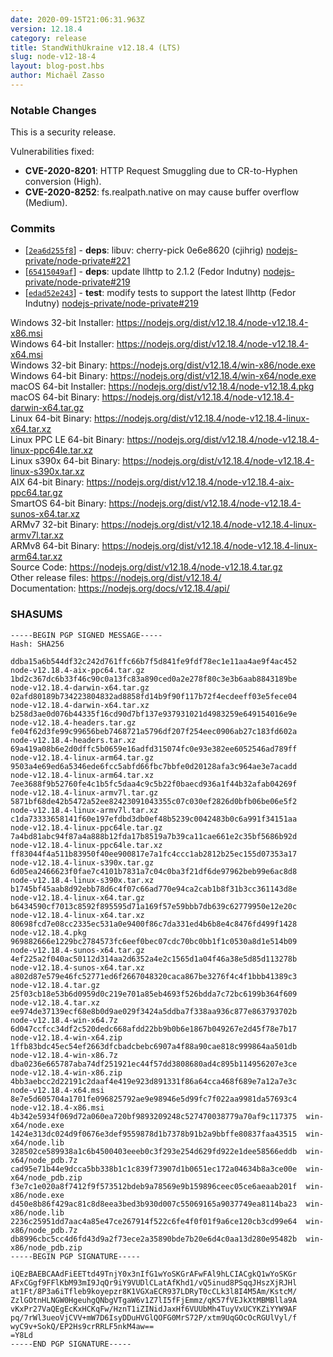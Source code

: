 ```yaml
---
date: 2020-09-15T21:06:31.963Z
version: 12.18.4
category: release
title: StandWithUkraine v12.18.4 (LTS)
slug: node-v12-18-4
layout: blog-post.hbs
author: Michaël Zasso
---
```


### Notable Changes

This is a security release.

Vulnerabilities fixed:

* **CVE-2020-8201**: HTTP Request Smuggling due to CR-to-Hyphen conversion (High).
* **CVE-2020-8252**: fs.realpath.native on may cause buffer overflow (Medium).

### Commits

* [[`2ea6d255f8`](https://github.com/nodejs/node/commit/2ea6d255f8)] - **deps**: libuv: cherry-pick 0e6e8620 (cjihrig) [nodejs-private/node-private#221](https://github.com/nodejs-private/node-private/pull/221)
* [[`65415049af`](https://github.com/nodejs/node/commit/65415049af)] - **deps**: update llhttp to 2.1.2 (Fedor Indutny) [nodejs-private/node-private#219](https://github.com/nodejs-private/node-private/pull/219)
* [[`edad52e243`](https://github.com/nodejs/node/commit/edad52e243)] - **test**: modify tests to support the latest llhttp (Fedor Indutny) [nodejs-private/node-private#219](https://github.com/nodejs-private/node-private/pull/219)

Windows 32-bit Installer: https://nodejs.org/dist/v12.18.4/node-v12.18.4-x86.msi<br>
Windows 64-bit Installer: https://nodejs.org/dist/v12.18.4/node-v12.18.4-x64.msi<br>
Windows 32-bit Binary: https://nodejs.org/dist/v12.18.4/win-x86/node.exe<br>
Windows 64-bit Binary: https://nodejs.org/dist/v12.18.4/win-x64/node.exe<br>
macOS 64-bit Installer: https://nodejs.org/dist/v12.18.4/node-v12.18.4.pkg<br>
macOS 64-bit Binary: https://nodejs.org/dist/v12.18.4/node-v12.18.4-darwin-x64.tar.gz<br>
Linux 64-bit Binary: https://nodejs.org/dist/v12.18.4/node-v12.18.4-linux-x64.tar.xz<br>
Linux PPC LE 64-bit Binary: https://nodejs.org/dist/v12.18.4/node-v12.18.4-linux-ppc64le.tar.xz<br>
Linux s390x 64-bit Binary: https://nodejs.org/dist/v12.18.4/node-v12.18.4-linux-s390x.tar.xz<br>
AIX 64-bit Binary: https://nodejs.org/dist/v12.18.4/node-v12.18.4-aix-ppc64.tar.gz<br>
SmartOS 64-bit Binary: https://nodejs.org/dist/v12.18.4/node-v12.18.4-sunos-x64.tar.xz<br>
ARMv7 32-bit Binary: https://nodejs.org/dist/v12.18.4/node-v12.18.4-linux-armv7l.tar.xz<br>
ARMv8 64-bit Binary: https://nodejs.org/dist/v12.18.4/node-v12.18.4-linux-arm64.tar.xz<br>
Source Code: https://nodejs.org/dist/v12.18.4/node-v12.18.4.tar.gz<br>
Other release files: https://nodejs.org/dist/v12.18.4/<br>
Documentation: https://nodejs.org/docs/v12.18.4/api/

### SHASUMS

```
-----BEGIN PGP SIGNED MESSAGE-----
Hash: SHA256

ddba15a6b544df32c242d761ffc66b7f5d841fe9fdf78ec1e11aa4ae9f4ac452  node-v12.18.4-aix-ppc64.tar.gz
1bd2c367dc6b33f46c90c0a13fc83a890ced0a2e278f80c3e3b6aab8843189be  node-v12.18.4-darwin-x64.tar.gz
02afd80189b734223804832ad8858fd14b9f90f117b72f4ecdeeff03e5fece04  node-v12.18.4-darwin-x64.tar.xz
b258d3ae0d076b44335f16cd90d7bf137e937931021d4983259e649154016e9e  node-v12.18.4-headers.tar.gz
fe04f62d3fe99c99656beb7468721a5796df207f254eec0906ab27c183fd602a  node-v12.18.4-headers.tar.xz
69a419a08b6e2d0dffc5b0659e16adfd315074fc0e93e382ee6052546ad789ff  node-v12.18.4-linux-arm64.tar.gz
9503a4e69ed6a5346ede6fcc5abfd66fbc7bbfe0d20128afa3c964ae3e7acadd  node-v12.18.4-linux-arm64.tar.xz
7ee3688f9b52760fe4c1b5fc5daa4c9c5b22f0baecd936a1f44b32afab04269f  node-v12.18.4-linux-armv7l.tar.gz
5871bf68de42b5472a52ee82423091043355c07c030ef2826d0bfb06be06e5f2  node-v12.18.4-linux-armv7l.tar.xz
c1da73333658141f60e197efdbd3db0ef48b5239c0042483b0c6a991f34151aa  node-v12.18.4-linux-ppc64le.tar.gz
7a4bd81abc94f87a4a888b12fda17b8519a7b39ca11cae661e2c35bf5686b92d  node-v12.18.4-linux-ppc64le.tar.xz
ff83044f4a511b83950f40ee900817e7a1fc4ccc1ab2812b25ec155d07353a17  node-v12.18.4-linux-s390x.tar.gz
6d05ea2466623f0fae7c4101b7831a7c04c0ba3f21df6de97962beb99e6ac8d8  node-v12.18.4-linux-s390x.tar.xz
b1745bf45aab8d92ebb78d6c4f07c66ad770e94ca2cab1b8f31b3cc361143d8e  node-v12.18.4-linux-x64.tar.gz
b6434590cf7013c8592f895595d71a169f57e59bbb7db639c62779950e12e20c  node-v12.18.4-linux-x64.tar.xz
80698fcd7e08cc2335ec531a0e9400f86c7da331ed4b6b8e4c8476fd499f1428  node-v12.18.4.pkg
969882666e1229bc2784573fc6eef0bec07cdc70bc0bb1f1c0530a8d1e514b09  node-v12.18.4-sunos-x64.tar.gz
4ef225a2f040ac50112d314aa2d6352a4e2c1565d1a04f46a38e5d85d113278b  node-v12.18.4-sunos-x64.tar.xz
a802d87e579e46fc52771ed6f2667048320caca867be3276f4c4f1bbb41389c3  node-v12.18.4.tar.gz
25f03cb18e53b6d0959d0c219e701a85eb4693f526bdda7c72bc6199b364f609  node-v12.18.4.tar.xz
ee974de37139ecf68e8b0d9ae029f3424a5ddba7f338aa936c877e863793702b  node-v12.18.4-win-x64.7z
6d047ccfcc34df2c520dedc668afdd22bb9b0b6e1867b049267e2d45f78e7b17  node-v12.18.4-win-x64.zip
1ffb83bdc45ec54ef2663dfcbadcbebc6907a4f88a90cae818c999864aa501db  node-v12.18.4-win-x86.7z
dba0236e665787aba74df251921ec44f57dd3808680ad4c895b114956207e3ce  node-v12.18.4-win-x86.zip
4bb3aebcc2d22191c2daaf4e419e923d891331f86a64cca468f689e7a12a7e3c  node-v12.18.4-x64.msi
8e7e5d605704a1701fe096825792ae9e98946e5d99fc7f022aa9981da57693c4  node-v12.18.4-x86.msi
4b342e5934f069d72a060ea720bf9893209248c527470038779a70af9c117375  win-x64/node.exe
1424e313dc024d9f0676e3def9559878d1b7378b91b2a9bbffe80837faa43515  win-x64/node.lib
328502ce589938a1c6b4500403eeeb0c3f293e254d629fd922e1dee58566eddb  win-x64/node_pdb.7z
cad95e71b44e9dcca5bb338b1c1c839f73907d1b0651ec172a04634b8a3ce00e  win-x64/node_pdb.zip
f3e7c1e020a8f7412f9f573512bdeb9a78569e9b159896ceec05ce6aeaab201f  win-x86/node.exe
d450e8b86f429ac81c8d8eea3bed3b930d007c55069165a9037749ea8114ba23  win-x86/node.lib
2236c25951dd7aac4a85e47ce267914f522c6fe4f0f01f9a6ce120cb3cd99e64  win-x86/node_pdb.7z
db8996cbc5cc4d6fd43d9a2f73ece2a35890bde7b20e6d4c0aa13d280e95482b  win-x86/node_pdb.zip
-----BEGIN PGP SIGNATURE-----

iQEzBAEBCAAdFiEETtd49TnjY0x3nIfG1wYoSKGrAFwFAl9hLCIACgkQ1wYoSKGr
AFxCGgf9FFlKbM93mI9JqQr9iY9VUDlCLatAfKhd1/vQ5inud8PSqqJHszXjRJHl
at1Ft/8P3a6iTfleb9koyepzr8K1VGXaECR937LDRyT0cCLk3l8I4M5Am/KstcM/
ZzlGOtnHLNGW0HgeuhgQNbgVTgaW6v1Z7lI5fFjEmmz/qK57fVEJkXtMBMBlla9A
vKxPr27VaQEgEcKxHCKqFw/HznT1iZINidJaxHf6VUUbMh4TuyVxUCYKZiYYW9AF
pq/7rWl3ueoVjCVV+mW7D6IsyDDuHVGlQOFG0MrS72P/xtm9UqGOcOcRGUlVyl/f
wyC9v+SokQ/EP2Hs9crRRLF5nkM4aw==
=Y8Ld
-----END PGP SIGNATURE-----

```
